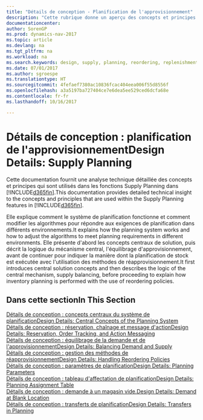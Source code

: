 ```yaml
---
title: "Détails de conception - Planification de l'approvisionnement"
description: "Cette rubrique donne un aperçu des concepts et principes qui sont utilisés avec les fonctionnalités de planification de l'approvisionnement dans [!INCLUDE[d365fin](includes/d365fin_md.md)]."
documentationcenter: 
author: SorenGP
ms.prod: dynamics-nav-2017
ms.topic: article
ms.devlang: na
ms.tgt_pltfrm: na
ms.workload: na
ms.search.keywords: design, supply, planning, reordering, replenishment
ms.date: 07/01/2017
ms.author: sgroespe
ms.translationtype: HT
ms.sourcegitcommit: 4fefaef7380ac10836fcac404eea006f55d8556f
ms.openlocfilehash: a3a5197ba727404ce7e6dea5ee529ced6dcfa68e
ms.contentlocale: fr-fr
ms.lasthandoff: 10/16/2017

---
```

# <a name="design-details-supply-planning"></a><span data-ttu-id="c4370-103">Détails de conception : planification de l'approvisionnement</span><span class="sxs-lookup"><span data-stu-id="c4370-103">Design Details: Supply Planning</span></span>
<span data-ttu-id="c4370-104">Cette documentation fournit une analyse technique détaillée des concepts et principes qui sont utilisés dans les fonctions Supply Planning dans [!INCLUDE[d365fin](includes/d365fin_md.md)].</span><span class="sxs-lookup"><span data-stu-id="c4370-104">This documentation provides detailed technical insight to the concepts and principles that are used within the Supply Planning features in [!INCLUDE[d365fin](includes/d365fin_md.md)].</span></span>  

<span data-ttu-id="c4370-105">Elle explique comment le système de planification fonctionne et comment modifier les algorithmes pour répondre aux exigences de planification dans différents environnements.</span><span class="sxs-lookup"><span data-stu-id="c4370-105">It explains how the planning system works and how to adjust the algorithms to meet planning requirements in different environments.</span></span> <span data-ttu-id="c4370-106">Elle présente d'abord les concepts centraux de solution, puis décrit la logique du mécanisme central, l'équilibrage d'approvisionnement, avant de continuer pour indiquer la manière dont la planification de stock est exécutée avec l'utilisation des méthodes de réapprovisionnement.</span><span class="sxs-lookup"><span data-stu-id="c4370-106">It first introduces central solution concepts and then describes the logic of the central mechanism, supply balancing, before proceeding to explain how inventory planning is performed with the use of reordering policies.</span></span>  

## <a name="in-this-section"></a><span data-ttu-id="c4370-107">Dans cette section</span><span class="sxs-lookup"><span data-stu-id="c4370-107">In This Section</span></span>  
[<span data-ttu-id="c4370-108">Détails de conception : concepts centraux du système de planification</span><span class="sxs-lookup"><span data-stu-id="c4370-108">Design Details: Central Concepts of the Planning System</span></span>](design-details-central-concepts-of-the-planning-system.md)  
[<span data-ttu-id="c4370-109">Détails de conception : réservation, chaînage et message d'action</span><span class="sxs-lookup"><span data-stu-id="c4370-109">Design Details: Reservation, Order Tracking, and Action Messaging</span></span>](design-details-reservation-order-tracking-and-action-messaging.md)  
[<span data-ttu-id="c4370-110">Détails de conception : équilibrage de la demande et de l'approvisionnement</span><span class="sxs-lookup"><span data-stu-id="c4370-110">Design Details: Balancing Demand and Supply</span></span>](design-details-balancing-demand-and-supply.md)  
[<span data-ttu-id="c4370-111">Détails de conception : gestion des méthodes de réapprovisionnement</span><span class="sxs-lookup"><span data-stu-id="c4370-111">Design Details: Handling Reordering Policies</span></span>](design-details-handling-reordering-policies.md)  
[<span data-ttu-id="c4370-112">Détails de conception : paramètres de planification</span><span class="sxs-lookup"><span data-stu-id="c4370-112">Design Details: Planning Parameters</span></span>](design-details-planning-parameters.md)  
[<span data-ttu-id="c4370-113">Détails de conception : tableau d'affectation de planification</span><span class="sxs-lookup"><span data-stu-id="c4370-113">Design Details: Planning Assignment Table</span></span>](design-details-planning-assignment-table.md)  
[<span data-ttu-id="c4370-114">Détails de conception : demande à un magasin vide.</span><span class="sxs-lookup"><span data-stu-id="c4370-114">Design Details: Demand at Blank Location</span></span>](design-details-demand-at-blank-location.md)  
[<span data-ttu-id="c4370-115">Détails de conception : transferts de planification</span><span class="sxs-lookup"><span data-stu-id="c4370-115">Design Details: Transfers in Planning</span></span>](design-details-transfers-in-planning.md)

